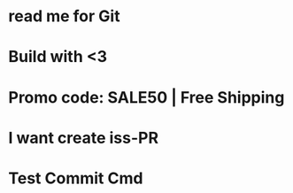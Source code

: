 # read me for Git

# Build with <3
# Promo code: SALE50 | Free Shipping 

# I want create iss-PR

# Test Commit Cmd 

